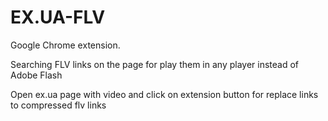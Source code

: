 EX.UA-FLV
=========

Google Chrome extension.

Searching FLV links on the page for play them in any player instead of Adobe Flash 

Open ex.ua page with video and click on extension button for replace links to compressed flv links


